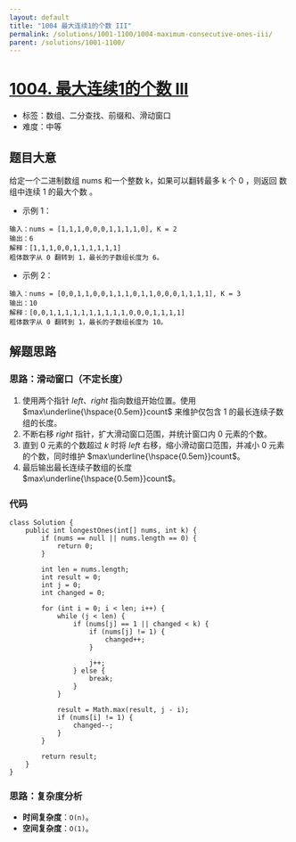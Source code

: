 ```yaml
---
layout: default
title: "1004 最大连续1的个数 III"
permalink: /solutions/1001-1100/1004-maximum-consecutive-ones-iii/
parent: /solutions/1001-1100/
---
```


# [1004. 最大连续1的个数 III](https://leetcode.cn/problems/max-consecutive-ones-iii/)

- 标签：数组、二分查找、前缀和、滑动窗口
- 难度：中等

## 题目大意

给定一个二进制数组 nums 和一个整数 k，如果可以翻转最多 k 个 0 ，则返回 数组中连续 1 的最大个数 。

- 示例 1：

```
输入：nums = [1,1,1,0,0,0,1,1,1,1,0], K = 2
输出：6
解释：[1,1,1,0,0,1,1,1,1,1,1]
粗体数字从 0 翻转到 1，最长的子数组长度为 6。
```

- 示例 2：

```
输入：nums = [0,0,1,1,0,0,1,1,1,0,1,1,0,0,0,1,1,1,1], K = 3
输出：10
解释：[0,0,1,1,1,1,1,1,1,1,1,1,0,0,0,1,1,1,1]
粗体数字从 0 翻转到 1，最长的子数组长度为 10。
```

## 解题思路

### 思路：滑动窗口（不定长度）

1. 使用两个指针 $left$、$right$ 指向数组开始位置。使用 $max\underline{\hspace{0.5em}}count$ 来维护仅包含 $1$ 的最长连续子数组的长度。
2. 不断右移 $right$ 指针，扩大滑动窗口范围，并统计窗口内 $0$ 元素的个数。
3. 直到 $0$ 元素的个数超过 $k$ 时将 $left$ 右移，缩小滑动窗口范围，并减小 $0$ 元素的个数，同时维护 $max\underline{\hspace{0.5em}}count$。
4. 最后输出最长连续子数组的长度 $max\underline{\hspace{0.5em}}count$。

### 代码

```java[]
class Solution {
    public int longestOnes(int[] nums, int k) {
        if (nums == null || nums.length == 0) {
            return 0;
        }

        int len = nums.length;
        int result = 0;
        int j = 0;
        int changed = 0;

        for (int i = 0; i < len; i++) {
            while (j < len) {
                if (nums[j] == 1 || changed < k) {
                    if (nums[j] != 1) {
                        changed++;
                    }

                    j++;
                } else {
                    break;
                }
            }

            result = Math.max(result, j - i);
            if (nums[i] != 1) {
                changed--;
            }
        }

        return result;
    }
}
```

### 思路：复杂度分析

- **时间复杂度**：`O(n)`。
- **空间复杂度**：`O(1)`。

